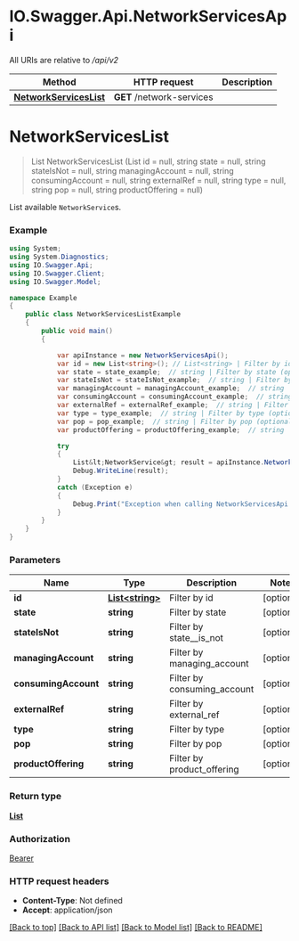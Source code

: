 # IO.Swagger.Api.NetworkServicesApi

All URIs are relative to */api/v2*

Method | HTTP request | Description
------------- | ------------- | -------------
[**NetworkServicesList**](NetworkServicesApi.md#networkserviceslist) | **GET** /network-services | 

<a name="networkserviceslist"></a>
# **NetworkServicesList**
> List<NetworkService> NetworkServicesList (List<string> id = null, string state = null, string stateIsNot = null, string managingAccount = null, string consumingAccount = null, string externalRef = null, string type = null, string pop = null, string productOffering = null)



List available `NetworkService`s.

### Example
```csharp
using System;
using System.Diagnostics;
using IO.Swagger.Api;
using IO.Swagger.Client;
using IO.Swagger.Model;

namespace Example
{
    public class NetworkServicesListExample
    {
        public void main()
        {

            var apiInstance = new NetworkServicesApi();
            var id = new List<string>(); // List<string> | Filter by id (optional) 
            var state = state_example;  // string | Filter by state (optional) 
            var stateIsNot = stateIsNot_example;  // string | Filter by state__is_not (optional) 
            var managingAccount = managingAccount_example;  // string | Filter by managing_account (optional) 
            var consumingAccount = consumingAccount_example;  // string | Filter by consuming_account (optional) 
            var externalRef = externalRef_example;  // string | Filter by external_ref (optional) 
            var type = type_example;  // string | Filter by type (optional) 
            var pop = pop_example;  // string | Filter by pop (optional) 
            var productOffering = productOffering_example;  // string | Filter by product_offering (optional) 

            try
            {
                List&lt;NetworkService&gt; result = apiInstance.NetworkServicesList(id, state, stateIsNot, managingAccount, consumingAccount, externalRef, type, pop, productOffering);
                Debug.WriteLine(result);
            }
            catch (Exception e)
            {
                Debug.Print("Exception when calling NetworkServicesApi.NetworkServicesList: " + e.Message );
            }
        }
    }
}
```

### Parameters

Name | Type | Description  | Notes
------------- | ------------- | ------------- | -------------
 **id** | [**List&lt;string&gt;**](string.md)| Filter by id | [optional] 
 **state** | **string**| Filter by state | [optional] 
 **stateIsNot** | **string**| Filter by state__is_not | [optional] 
 **managingAccount** | **string**| Filter by managing_account | [optional] 
 **consumingAccount** | **string**| Filter by consuming_account | [optional] 
 **externalRef** | **string**| Filter by external_ref | [optional] 
 **type** | **string**| Filter by type | [optional] 
 **pop** | **string**| Filter by pop | [optional] 
 **productOffering** | **string**| Filter by product_offering | [optional] 

### Return type

[**List<NetworkService>**](NetworkService.md)

### Authorization

[Bearer](../README.md#Bearer)

### HTTP request headers

 - **Content-Type**: Not defined
 - **Accept**: application/json

[[Back to top]](#) [[Back to API list]](../README.md#documentation-for-api-endpoints) [[Back to Model list]](../README.md#documentation-for-models) [[Back to README]](../README.md)
